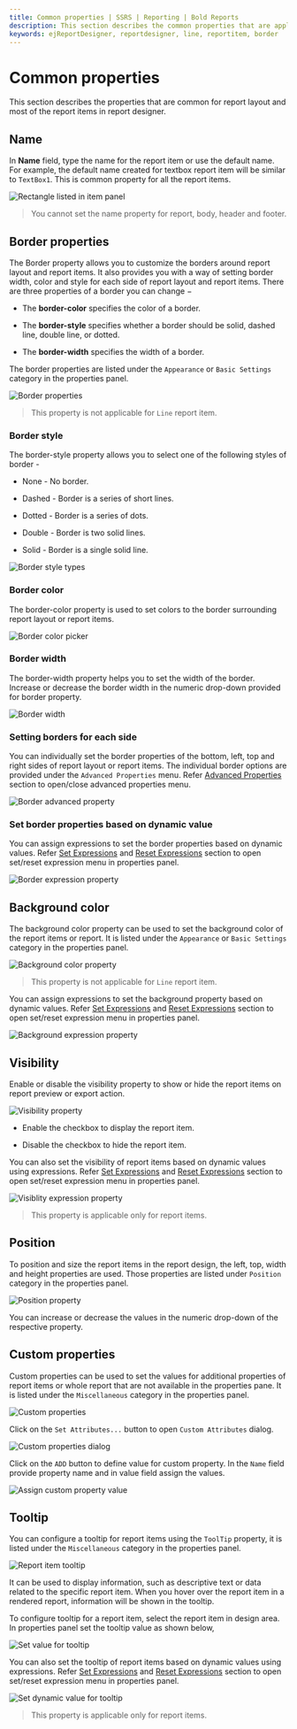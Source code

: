 ```yaml
---
title: Common properties | SSRS | Reporting | Bold Reports
description: This section describes the common properties that are applicable for all report layout or report items in Web Report Designer.
keywords: ejReportDesigner, reportdesigner, line, reportitem, border
---
```


# Common properties

This section describes the properties that are common for report layout and most of the report items in report designer.

## Name

In **Name** field, type the name for the report item or use the default name. For example, the default name created for textbox report item will be similar to `TextBox1`. This is common property for all the report items.

![Rectangle listed in item panel](/static/assets/on-premise/images/report-designer/report-items/properties-panel/name-property.png)

> You cannot set the name property for report, body, header and footer.

## Border properties

The Border property allows you to customize the borders around report layout and report items. It also provides you with a way of setting border width, color and style for each side of report layout and report items. There are three properties of a border you can change −

* The **border-color** specifies the color of a border.

* The **border-style** specifies whether a border should be solid, dashed line, double line, or dotted.

* The **border-width** specifies the width of a border.

The border properties are listed under the `Appearance` or `Basic Settings` category in the properties panel.

![Border properties](/static/assets/on-premise/images/report-designer/report-items/properties-panel/report-basic-settings.png)

> This property is not applicable for `Line` report item.

### Border style

The border-style property allows you to select one of the following styles of border -

* None - No border.

* Dashed - Border is a series of short lines.

* Dotted - Border is a series of dots.

* Double - Border is two solid lines.

* Solid - Border is a single solid line.

![Border style types](/static/assets/on-premise/images/report-designer/report-items/properties-panel/border-types.png)

### Border color

The border-color property is used to set colors to the border surrounding report layout or report items.

![Border color picker](/static/assets/on-premise/images/report-designer/report-items/properties-panel/border-color-picker.png)

### Border width

The border-width property helps you to set the width of the border. Increase or decrease the border width in the numeric drop-down provided for border property.

![Border width](/static/assets/on-premise/images/report-designer/report-items/properties-panel/border-width-drop-down.png)

### Setting borders for each side

You can individually set the border properties of the bottom, left, top and right sides of report layout or report items. The individual border options are provided under the `Advanced Properties` menu. Refer [Advanced Properties](/on-premise/report-designer/compose-report/properties-panel/#advanced-properties) section to open/close advanced properties menu.

![Border advanced property](/static/assets/on-premise/images/report-designer/report-items/properties-panel/border-advanced-properties.png)

### Set border properties based on dynamic value

You can assign expressions to set the border properties based on dynamic values. Refer [Set Expressions](/on-premise/report-designer/compose-report/properties-panel/#set-expression) and [Reset Expressions](/on-premise/report-designer/compose-report/properties-panel/#reset-expression) section to open set/reset expression menu in properties panel.

![Border expression property](/static/assets/on-premise/images/report-designer/report-items/properties-panel/border-expression-properties.png)

## Background color

The background color property can be used to set the background color of the report items or report. It is listed under the `Appearance` or `Basic Settings` category in the properties panel.

![Background color property](/static/assets/on-premise/images/report-designer/report-items/properties-panel/back-ground-color-picker.png)

> This property is not applicable for `Line` report item.

You can assign expressions to set the background property based on dynamic values. Refer [Set Expressions](/on-premise/report-designer/compose-report/properties-panel/#set-expression) and [Reset Expressions](/on-premise/report-designer/compose-report/properties-panel/#reset-expression) section to open set/reset expression menu in properties panel.

![Background expression property](/static/assets/on-premise/images/report-designer/report-items/properties-panel/back-ground-color-expression-menu.png)

## Visibility

Enable or disable the visibility property to show or hide the report items on report preview or export action.

![Visibility property](/static/assets/on-premise/images/report-designer/report-items/textbox/visibility-property.png)

* Enable the checkbox to display the report item.

* Disable the checkbox to hide the report item.

 You can also set the visibility of report items based on dynamic values using expressions. Refer [Set Expressions](/on-premise/report-designer/compose-report/properties-panel/#set-expression) and [Reset Expressions](/on-premise/report-designer/compose-report/properties-panel/#reset-expression) section to open set/reset expression menu in properties panel.

![Visiblity expression property](/static/assets/on-premise/images/report-designer/report-items/properties-panel/visibility-expression-property.png)

> This property is applicable only for report items.

## Position

To position and size the report items in the report design, the left, top, width and height properties are used. Those properties are listed under `Position` category in the properties panel.

![Position property](/static/assets/on-premise/images/report-designer/report-items/rectangle/position-property.png)

You can increase or decrease the values in the numeric drop-down of the respective property.

## Custom properties

Custom properties can be used to set the values for additional properties of report items or whole report that are not available in the properties pane. It is listed under the `Miscellaneous` category in the properties panel.

![Custom properties](/static/assets/on-premise/images/report-designer/report-items/properties-panel/custom-properties.png)

Click on the `Set Attributes...` button to open `Custom Attributes` dialog.

![Custom properties dialog](/static/assets/on-premise/images/report-designer/report-items/properties-panel/custom-properties-dialog.png)

Click on the `ADD` button to define value for custom property. In the `Name` field provide property name and in value field assign the values.

![Assign custom property value](/static/assets/on-premise/images/report-designer/report-items/properties-panel/assign-custom-prop-value.png)

## Tooltip

You can configure a tooltip for report items using the `ToolTip` property, it is listed under the `Miscellaneous` category in the properties panel.

![Report item tooltip](/static/assets/on-premise/images/report-designer/report-items/properties-panel/tooltip.png)

It can be used to display information, such as descriptive text or data related to the specific report item. When you hover over the report item in a rendered report, information will be shown in the tooltip.

To configure tooltip for a report item, select the report item in design area. In properties panel set the tooltip value as shown below,

![Set value for tooltip](/static/assets/on-premise/images/report-designer/report-items/properties-panel/set-tooltip.png)

You can also set the tooltip of report items based on dynamic values using expressions. Refer [Set Expressions](/on-premise/report-designer/compose-report/properties-panel/#set-expression) and [Reset Expressions](/on-premise/report-designer/compose-report/properties-panel/#reset-expression) section to open set/reset expression menu in properties panel.

![Set dynamic value for tooltip](/static/assets/on-premise/images/report-designer/report-items/properties-panel/tooltip-expression.png)

> This property is applicable only for report items.